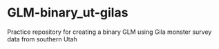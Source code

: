 # GLM-binary_ut-gilas
Practice repository for creating a binary GLM using Gila monster survey data from southern Utah
